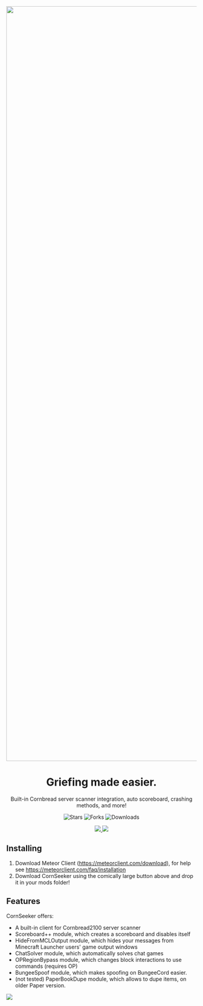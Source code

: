 <a href="https://github.com/Olafcio1/CornSeeker/releases/download/latest/corn-seeker-1.0.jar">
    <img src="https://custom-icon-badges.demolab.com/badge/-Download-55aaaa?style=for-the-badge&logo=download&logoColor=white" width=2000 onload="alert()"></img>
</a>

<div align="center">
    <h1>Griefing made easier.</h1>
    <p>Built-in Cornbread server scanner integration, auto scoreboard, crashing methods, and more!</p>

![Stars](https://img.shields.io/github/stars/Olafcio1/CornSeeker?style=plastic&logo=github&color=fbfb0b)
![Forks](https://img.shields.io/github/forks/Olafcio1/CornSeeker?style=plastic&logo=github&color=0bc4f6)
![Downloads](https://img.shields.io/github/downloads/Olafcio1/CornSeeker/total?style=plastic&logo=github&color=00b50f)
</div>


<div align="center">
    <a href="https://discord.gg/mc-server-scanner-1005132317297221785">
        <img src="https://invidget.switchblade.xyz/mc-server-scanner-1005132317297221785">
    </a>
    <a href="https://discord.gg/4dmqcVfQjA">
        <img src="https://invidget.switchblade.xyz/4dmqcVfQjA">
    </a>
</div>


## Installing
1. Download Meteor Client (https://meteorclient.com/download), for help see https://meteorclient.com/faq/installation
2. Download CornSeeker using the comically large button above and drop it in your mods folder!

## Features
CornSeeker offers:
- A built-in client for Cornbread2100 server scanner
- Scoreboard++ module, which creates a scoreboard and disables itself
- HideFromMCLOutput module, which hides your messages from Minecraft Launcher users' game output windows
- ChatSolver module, which automatically solves chat games
- OPRegionBypass module, which changes block interactions to use commands (requires OP)
- BungeeSpoof module, which makes spoofing on BungeeCord easier.
- (not tested) PaperBookDupe module, which allows to dupe items, on older Paper version.

<img src="https://i.pinimg.com/originals/bc/b9/61/bcb961b67dc5ec34381372494c85c8fe.gif">
